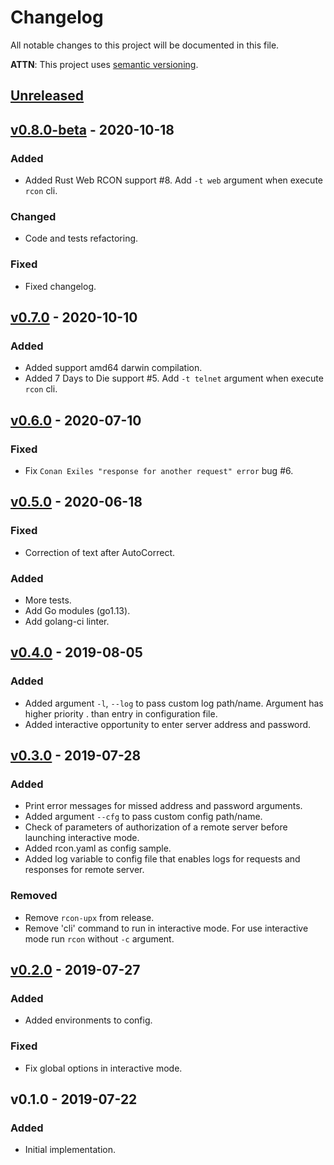# Changelog
All notable changes to this project will be documented in this file.

**ATTN**: This project uses [semantic versioning](http://semver.org/).

## [Unreleased]

## [v0.8.0-beta] - 2020-10-18
### Added
- Added Rust Web RCON support #8. Add `-t web` argument when execute `rcon` cli.

### Changed
- Code and tests refactoring.

### Fixed
- Fixed changelog.

## [v0.7.0] - 2020-10-10
### Added
- Added support amd64 darwin compilation.
- Added 7 Days to Die support #5. Add `-t telnet` argument when execute `rcon` cli.

## [v0.6.0] - 2020-07-10
### Fixed
- Fix `Conan Exiles "response for another request" error` bug #6.

## [v0.5.0] - 2020-06-18
### Fixed
- Correction of text after AutoCorrect.

### Added
- More tests.
- Add Go modules (go1.13).
- Add golang-ci linter.

## [v0.4.0] - 2019-08-05
### Added
- Added argument `-l`, `--log` to pass custom log path/name. Argument has higher priority .
than entry in configuration file.
- Added interactive opportunity to enter server address and password.

## [v0.3.0] - 2019-07-28
### Added
- Print error messages for missed address and password arguments.
- Added argument `--cfg` to pass custom config path/name.
- Check of parameters of authorization of a remote server before launching interactive mode. 
- Added rcon.yaml as config sample.
- Added log variable to config file that enables logs for requests and responses for remote server.

### Removed
- Remove `rcon-upx` from release.
- Remove 'cli' command to run in interactive mode. For use interactive mode run `rcon` without `-c` argument.

## [v0.2.0] - 2019-07-27
### Added
- Added environments to config.

### Fixed
- Fix global options in interactive mode.

## v0.1.0 - 2019-07-22
### Added
- Initial implementation.

[Unreleased]: https://github.com/gorcon/rcon-cli/compare/v0.8.0-beta...HEAD
[v0.8.0-beta]: https://github.com/gorcon/rcon-cli/compare/0.7.0...v0.8.0-beta
[v0.7.0]: https://github.com/gorcon/rcon-cli/compare/0.6.0...v0.7.0
[v0.6.0]: https://github.com/gorcon/rcon-cli/compare/0.5.0...v0.6.0
[v0.5.0]: https://github.com/gorcon/rcon-cli/compare/v0.4.0...0.5.0
[v0.4.0]: https://github.com/gorcon/rcon-cli/compare/v0.3.0...v0.4.0
[v0.3.0]: https://github.com/gorcon/rcon-cli/compare/v0.2.0...v0.3.0
[v0.2.0]: https://github.com/gorcon/rcon-cli/compare/v0.1.0...v0.2.0
